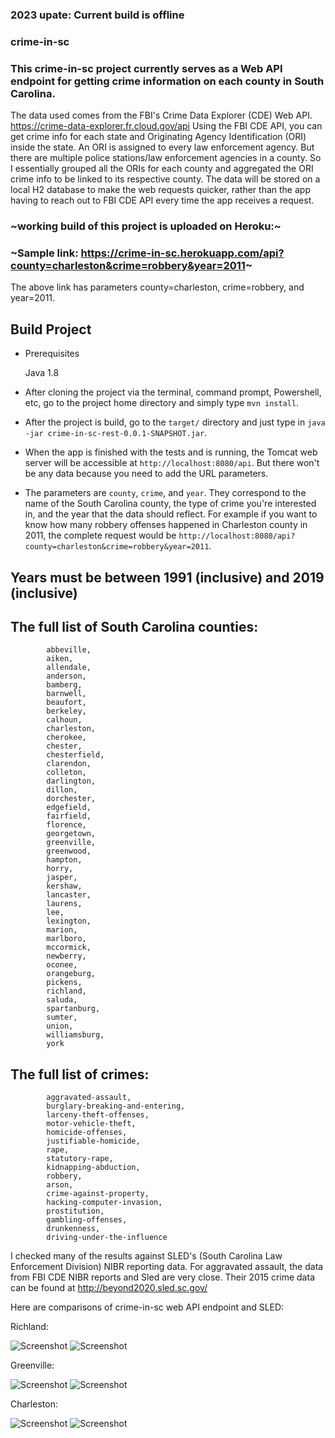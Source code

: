### 2023 upate: Current build is offline

### crime-in-sc

### This crime-in-sc project currently serves as a Web API endpoint for getting crime information on each county in South Carolina.
The data used comes from the FBI's Crime Data Explorer (CDE) Web API. https://crime-data-explorer.fr.cloud.gov/api
Using the FBI CDE API, you can get crime info for each state and Originating Agency Identification (ORI) inside the state. An ORI is assigned to 
every law enforcement agency. But there are multiple police stations/law enforcement agencies in a county. So I essentially grouped all the ORIs for each county and aggregated
the ORI crime info to be linked to its respective county. The data will be stored on a local H2 database to make the web requests quicker, rather than the app having to reach out to FBI CDE API every time the app receives a request. 

###  ~working build of this project is uploaded on Heroku:~

### ~Sample link: https://crime-in-sc.herokuapp.com/api?county=charleston&crime=robbery&year=2011~

The above link has parameters county=charleston, crime=robbery, and year=2011. 


## Build Project

* Prerequisites 

    Java 1.8

* After cloning the project via the terminal, command prompt, Powershell, etc, go to the project home directory and simply type ```mvn install```. 

* After the project is build, go to the ```target/``` directory and just type in ```java -jar crime-in-sc-rest-0.0.1-SNAPSHOT.jar```. 

* When the app is finished with the tests and is running, the Tomcat web server will be accessible at ```http://localhost:8080/api```. But there won't be any data 
 because you need to add the URL parameters. 
 
 * The parameters are ```county```, ```crime```, and ```year```. They correspond to the name of the South Carolina county, the type of crime you're interested in, and the year that the 
   data should reflect. For example if you want to know how many robbery offenses happened in Charleston county in 2011, the complete request would be 
   ```http://localhost:8080/api?county=charleston&crime=robbery&year=2011```.
   
   
   
 ## Years must be between 1991 (inclusive) and 2019 (inclusive)
   
 ## The full list of South Carolina counties: 
            abbeville,
            aiken,
            allendale,
            anderson,
            bamberg,
            barnwell,
            beaufort,
            berkeley,
            calhoun,
            charleston,
            cherokee,
            chester,
            chesterfield,
            clarendon,
            colleton,
            darlington,
            dillon,
            dorchester,
            edgefield,
            fairfield,
            florence,
            georgetown,
            greenville,
            greenwood,
            hampton,
            horry,
            jasper,
            kershaw,
            lancaster,
            laurens,
            lee,
            lexington,
            marion,
            marlboro,
            mccormick,
            newberry,
            oconee,
            orangeburg,
            pickens,
            richland,
            saluda,
            spartanburg,
            sumter,
            union,
            williamsburg,
            york
            
            
 ## The full list of crimes: 

            aggravated-assault,
            burglary-breaking-and-entering,
            larceny-theft-offenses,
            motor-vehicle-theft,
            homicide-offenses,
            justifiable-homicide,
            rape,
            statutory-rape,
            kidnapping-abduction,
            robbery,
            arson,
            crime-against-property,
            hacking-computer-invasion,
            prostitution,
            gambling-offenses,
            drunkenness,
            driving-under-the-influence
            
 I checked many of the results against SLED's (South Carolina Law Enforcement Division) NIBR reporting data. For aggravated assault, the data from FBI CDE NIBR reports and Sled are very close. Their 2015 crime data can be found at http://beyond2020.sled.sc.gov/

Here are comparisons of crime-in-sc web API endpoint and SLED: 

Richland:

![Screenshot](/images/richland_sled_data.PNG)
![Screenshot](/images/richland.PNG)

Greenville:

![Screenshot](/images/greenville_sled_data.PNG)
![Screenshot](/images/greenville.PNG)

Charleston:

![Screenshot](/images/charleston_sled_data.PNG)
![Screenshot](/images/charleston.PNG)




